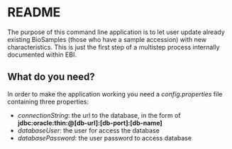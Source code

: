 # README

The purpose of this command line application is to let user update already existing BioSamples (those who have a sample accession) with new characteristics.
This is just the first step of a multistep process internally documented within EBI.

## What do you need?
In order to make the application working you need a *config.properties* file containing three properties:
- *connectionString*: the url to the database, in the form of **jdbc:oracle:thin:@[db-url]:[db-port]:[db-name]**
- *databaseUser*: the user for access the database
- *databasePassword*: the user password to access database
